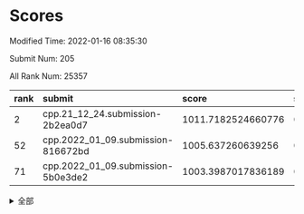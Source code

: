 # Scores

Modified Time: 2022-01-16 08:35:30

Submit Num: 205

All Rank Num: 25357

| rank |               submit               |       score        |       sigma        | pk_num |
| :--- | :--------------------------------- | :----------------- | :----------------- | :----- |
| 2    | cpp.21_12_24.submission-2b2ea0d7   | 1011.7182524660776 | 0.7947613830163933 | 494    |
| 52   | cpp.2022_01_09.submission-816672bd | 1005.637260639256  | 0.7191662274803781 | 495    |
| 71   | cpp.2022_01_09.submission-5b0e3de2 | 1003.3987017836189 | 0.7169684663121839 | 494    |


<details>
<summary>全部</summary>

| rank |                 submit                 |       score        |       sigma        | pk_num |
| :--- | :------------------------------------- | :----------------- | :----------------- | :----- |
| 1    | gobigger.level_3.submission_level_3_9  | 1012.4098086293213 | 0.7788782533260987 | 496    |
| 2    | cpp.21_12_24.submission-2b2ea0d7       | 1011.7182524660776 | 0.7947613830163933 | 494    |
| 3    | gobigger.level_3.submission_level_3_31 | 1011.5001983138585 | 0.7638421686728031 | 497    |
| 4    | gobigger.level_3.submission_level_3_41 | 1011.3978514113063 | 0.7815863404821932 | 497    |
| 5    | gobigger.level_3.submission_level_3_25 | 1011.2957726807078 | 0.7600340971659035 | 497    |
| 6    | gobigger.level_3.submission_level_3_21 | 1011.1859480316617 | 0.772018229199616  | 497    |
| 7    | gobigger.level_3.submission_level_3_11 | 1011.0922512872583 | 0.7661646599111649 | 493    |
| 8    | gobigger.level_3.submission_level_3_12 | 1011.064611840651  | 0.7870199248434931 | 497    |
| 9    | gobigger.level_3.submission_level_3_36 | 1011.0235634009865 | 0.7698366767055407 | 498    |
| 10   | gobigger.level_3.submission_level_3_5  | 1010.9685148975075 | 0.79190286555886   | 495    |
| 11   | gobigger.level_3.submission_level_3_47 | 1010.9436939744497 | 0.8023891396587076 | 493    |
| 12   | gobigger.level_3.submission_level_3_20 | 1010.8534325354725 | 0.7595999347974912 | 493    |
| 13   | gobigger.level_3.submission_level_3_48 | 1010.7847265178316 | 0.7659060643076442 | 493    |
| 14   | gobigger.level_3.submission_level_3_19 | 1010.6153867227385 | 0.7600250968603686 | 496    |
| 15   | gobigger.level_3.submission_level_3_7  | 1010.5834642558269 | 0.7527929856011051 | 494    |
| 16   | gobigger.level_3.submission_level_3_16 | 1010.475801793995  | 0.7804761122158275 | 494    |
| 17   | gobigger.level_3.submission_level_3_18 | 1010.3304992177447 | 0.7709613224196993 | 498    |
| 18   | gobigger.level_3.submission_level_3_30 | 1010.2312505431835 | 0.7670960117875028 | 491    |
| 19   | gobigger.level_3.submission_level_3_44 | 1010.2183468773721 | 0.7790668692976087 | 496    |
| 20   | gobigger.level_3.submission_level_3_13 | 1010.1032032472107 | 0.7482660110484655 | 496    |
| 21   | gobigger.level_3.submission_level_3_35 | 1010.0913145138735 | 0.7650067298403491 | 495    |
| 22   | gobigger.level_3.submission_level_3_6  | 1010.0912579189197 | 0.7347141075539873 | 498    |
| 23   | gobigger.level_3.submission_level_3_43 | 1010.0204279133196 | 0.7437854762309805 | 496    |
| 24   | gobigger.level_3.submission_level_3_40 | 1010.0006454098484 | 0.760412791678547  | 492    |
| 25   | gobigger.level_3.submission_level_3_0  | 1009.8363865785685 | 0.7823053970137603 | 497    |
| 26   | gobigger.level_3.submission_level_3_2  | 1009.772105773752  | 0.7466024158935789 | 493    |
| 27   | gobigger.level_3.submission_level_3_37 | 1009.7654529779846 | 0.7629082154924286 | 491    |
| 28   | gobigger.level_3.submission_level_3_32 | 1009.648240953999  | 0.7600973851474393 | 492    |
| 29   | gobigger.level_3.submission_level_3_24 | 1009.6442205897515 | 0.7460473774651886 | 499    |
| 30   | gobigger.level_3.submission_level_3_17 | 1009.6401509143707 | 0.7476712838411665 | 496    |
| 31   | gobigger.level_3.submission_level_3_38 | 1009.6322163563772 | 0.7801452859336805 | 490    |
| 32   | gobigger.level_3.submission_level_3_3  | 1009.6063551873215 | 0.7426077556146973 | 496    |
| 33   | gobigger.level_3.submission_level_3_15 | 1009.5970593822666 | 0.7636333824893323 | 495    |
| 34   | gobigger.level_3.submission_level_3_39 | 1009.5047398106872 | 0.7432448418598562 | 499    |
| 35   | gobigger.level_3.submission_level_3_42 | 1009.3953610070907 | 0.7426864087153874 | 492    |
| 36   | gobigger.level_3.submission_level_3_27 | 1009.3873766304195 | 0.7467806220568715 | 496    |
| 37   | gobigger.level_3.submission_level_3_45 | 1009.3741056852762 | 0.7536197832948738 | 494    |
| 38   | gobigger.level_3.submission_level_3_22 | 1009.3055992544696 | 0.7531913752149038 | 500    |
| 39   | gobigger.level_3.submission_level_3_28 | 1009.0782310745718 | 0.7301628296512505 | 492    |
| 40   | gobigger.level_3.submission_level_3_14 | 1009.0730263240754 | 0.7524201888730564 | 497    |
| 41   | gobigger.level_3.submission_level_3_1  | 1009.0682705386562 | 0.7277801612724353 | 492    |
| 42   | gobigger.level_3.submission_level_3_46 | 1009.0454200473141 | 0.7522533916385218 | 499    |
| 43   | gobigger.level_3.submission_level_3_34 | 1009.0021604036552 | 0.7570743609721036 | 499    |
| 44   | gobigger.level_3.submission_level_3_4  | 1008.9727847131699 | 0.762747043602683  | 493    |
| 45   | gobigger.level_3.submission_level_3_23 | 1008.944078085199  | 0.7517024357402462 | 489    |
| 46   | gobigger.level_3.submission_level_3_33 | 1008.80660181476   | 0.7512765214493731 | 498    |
| 47   | gobigger.level_3.submission_level_3_29 | 1008.7955372933565 | 0.7537542992771556 | 496    |
| 48   | gobigger.level_3.submission_level_3_8  | 1008.7677594206519 | 0.7465214122990168 | 486    |
| 49   | gobigger.level_3.submission_level_3_10 | 1008.6526557220806 | 0.7660398682656876 | 494    |
| 50   | gobigger.level_3.submission_level_3_26 | 1008.5305244806117 | 0.7380335062009514 | 498    |
| 51   | gobigger.level_3.submission_level_3_49 | 1008.1916192439661 | 0.7523084579479127 | 495    |
| 52   | cpp.2022_01_09.submission-816672bd     | 1005.637260639256  | 0.7191662274803781 | 495    |
| 53   | gobigger.level_1.submission_level_1_1  | 1004.8537913997457 | 0.7109209213952841 | 493    |
| 54   | gobigger.level_1.submission_level_1_12 | 1004.4002378267529 | 0.7210529794641164 | 489    |
| 55   | gobigger.level_1.submission_level_1_46 | 1004.3769622396304 | 0.7142693235645363 | 498    |
| 56   | gobigger.level_1.submission_level_1_15 | 1004.3224894043797 | 0.7093337107665367 | 498    |
| 57   | gobigger.level_1.submission_level_1_21 | 1004.0981899005541 | 0.7116410922690475 | 497    |
| 58   | gobigger.level_1.submission_level_1_16 | 1003.8338147100069 | 0.7097631511256522 | 495    |
| 59   | gobigger.level_1.submission_level_1_31 | 1003.8155387339615 | 0.7122907073324887 | 496    |
| 60   | gobigger.level_1.submission_level_1_25 | 1003.7810797226425 | 0.7150215760856642 | 499    |
| 61   | gobigger.level_1.submission_level_1_30 | 1003.723926459537  | 0.7243957467495151 | 493    |
| 62   | gobigger.level_1.submission_level_1_32 | 1003.714638840808  | 0.7070305722950224 | 501    |
| 63   | gobigger.level_1.submission_level_1_40 | 1003.6371584149856 | 0.714264768366028  | 492    |
| 64   | gobigger.level_1.submission_level_1_28 | 1003.6363959100079 | 0.7312389041587668 | 498    |
| 65   | gobigger.level_1.submission_level_1_9  | 1003.5818708182982 | 0.7251738237923074 | 493    |
| 66   | gobigger.level_1.submission_level_1_23 | 1003.5373295700659 | 0.711992222077764  | 490    |
| 67   | gobigger.level_1.submission_level_1_27 | 1003.4475746761057 | 0.7246786402648213 | 493    |
| 68   | gobigger.level_1.submission_level_1_2  | 1003.4153761095939 | 0.7051944830168746 | 500    |
| 69   | gobigger.level_1.submission_level_1_43 | 1003.4052145085475 | 0.7148568230787712 | 499    |
| 70   | gobigger.level_1.submission_level_1_5  | 1003.3989631741422 | 0.7103840499845206 | 491    |
| 71   | cpp.2022_01_09.submission-5b0e3de2     | 1003.3987017836189 | 0.7169684663121839 | 494    |
| 72   | gobigger.level_1.submission_level_1_3  | 1003.3888557271373 | 0.7289409431321193 | 493    |
| 73   | gobigger.level_1.submission_level_1_35 | 1003.3695380004343 | 0.7151316295951904 | 497    |
| 74   | gobigger.level_1.submission_level_1_0  | 1003.3514140954156 | 0.7234048144805177 | 489    |
| 75   | gobigger.level_1.submission_level_1_41 | 1003.3310421844549 | 0.7209338554679112 | 498    |
| 76   | gobigger.level_1.submission_level_1_34 | 1003.303738083378  | 0.7205654351153024 | 494    |
| 77   | gobigger.level_1.submission_level_1_26 | 1003.2992255231582 | 0.7262694227248966 | 496    |
| 78   | gobigger.level_1.submission_level_1_33 | 1003.2838722007241 | 0.710368551552317  | 492    |
| 79   | gobigger.level_1.submission_level_1_38 | 1003.2633576613096 | 0.7119737330816089 | 496    |
| 80   | gobigger.level_1.submission_level_1_14 | 1003.208582053994  | 0.7095010796567301 | 496    |
| 81   | gobigger.level_1.submission_level_1_42 | 1003.1694599700965 | 0.7102984740506543 | 494    |
| 82   | gobigger.level_1.submission_level_1_45 | 1003.1444590382895 | 0.7048670202455973 | 492    |
| 83   | gobigger.level_1.submission_level_1_7  | 1003.1242414245614 | 0.7075122675712033 | 499    |
| 84   | gobigger.level_1.submission_level_1_18 | 1002.9621486625796 | 0.7100231338649577 | 491    |
| 85   | gobigger.level_1.submission_level_1_17 | 1002.9130221075748 | 0.7104492124466348 | 491    |
| 86   | gobigger.level_1.submission_level_1_29 | 1002.8414432017545 | 0.713682284925603  | 489    |
| 87   | gobigger.level_1.submission_level_1_39 | 1002.837944075922  | 0.7174090638009799 | 500    |
| 88   | gobigger.level_1.submission_level_1_47 | 1002.6373565700377 | 0.7048206512611055 | 491    |
| 89   | gobigger.level_1.submission_level_1_19 | 1002.6299398952627 | 0.718228626764767  | 496    |
| 90   | gobigger.level_1.submission_level_1_20 | 1002.5464725110451 | 0.7031558692889264 | 496    |
| 91   | gobigger.level_1.submission_level_1_36 | 1002.5119572653168 | 0.7157250661209112 | 491    |
| 92   | gobigger.level_1.submission_level_1_8  | 1002.4083952749734 | 0.7080862190057321 | 492    |
| 93   | gobigger.level_1.submission_level_1_4  | 1002.3930116681166 | 0.7207624994995085 | 498    |
| 94   | gobigger.level_1.submission_level_1_6  | 1002.2567579108438 | 0.71382450961611   | 495    |
| 95   | gobigger.level_1.submission_level_1_22 | 1002.2559267456614 | 0.7159826125224449 | 496    |
| 96   | gobigger.level_1.submission_level_1_37 | 1002.2538130937264 | 0.713781135431596  | 498    |
| 97   | gobigger.level_1.submission_level_1_48 | 1002.2463058952816 | 0.7085860010080155 | 497    |
| 98   | gobigger.level_1.submission_level_1_49 | 1002.006105355319  | 0.7148933462128277 | 497    |
| 99   | gobigger.level_1.submission_level_1_11 | 1001.9732884788755 | 0.7109626394969311 | 492    |
| 100  | gobigger.level_1.submission_level_1_44 | 1001.9580957721389 | 0.70932234949175   | 493    |
| 101  | gobigger.level_1.submission_level_1_13 | 1001.9327424896587 | 0.7136074730863717 | 496    |
| 102  | gobigger.level_1.submission_level_1_24 | 1001.7013078441774 | 0.7111574655281461 | 498    |
| 103  | gobigger.level_1.submission_level_1_10 | 1001.5508004566329 | 0.7113115163838091 | 495    |
| 104  | gobigger.random.submission_random_25   | 997.0447374780792  | 0.7033075289202355 | 496    |
| 105  | gobigger.random.submission_random_19   | 996.7521385813609  | 0.7058752627348063 | 499    |
| 106  | gobigger.random.submission_random_16   | 996.688184324      | 0.6987623716632954 | 490    |
| 107  | gobigger.random.submission_random_9    | 996.6575852137933  | 0.7110366328671749 | 490    |
| 108  | gobigger.random.submission_random_20   | 996.6419323643144  | 0.6961215003794141 | 498    |
| 109  | gobigger.random.submission_random_48   | 996.6379007766543  | 0.7125407472845613 | 496    |
| 110  | gobigger.random.submission_random_6    | 996.5405326375575  | 0.715575895856725  | 498    |
| 111  | gobigger.random.submission_random_12   | 996.4462645296737  | 0.6996788361996917 | 495    |
| 112  | gobigger.random.submission_random_17   | 996.387433350885   | 0.7147146577297219 | 492    |
| 113  | gobigger.random.submission_random_24   | 996.2933696911609  | 0.7118054290916298 | 495    |
| 114  | gobigger.random.submission_random_34   | 996.2928067982836  | 0.7066977500804494 | 497    |
| 115  | gobigger.random.submission_random_8    | 996.2770623533097  | 0.7101143427527553 | 493    |
| 116  | gobigger.random.submission_random_27   | 996.2641670158321  | 0.722204987413374  | 498    |
| 117  | gobigger.random.submission_random_13   | 996.180618405707   | 0.7120281147166787 | 499    |
| 118  | gobigger.random.submission_random_41   | 996.1568781486023  | 0.7138332475789979 | 493    |
| 119  | gobigger.random.submission_random_3    | 996.0787374738643  | 0.7091259674179244 | 498    |
| 120  | gobigger.random.submission_random_26   | 996.0668577816581  | 0.7117437406442919 | 494    |
| 121  | gobigger.random.submission_random_38   | 996.0592187382983  | 0.7130753966628327 | 491    |
| 122  | gobigger.random.submission_random_7    | 996.0581217916739  | 0.7083429909651163 | 502    |
| 123  | gobigger.random.submission_random_31   | 996.0526580734717  | 0.7088392903086483 | 497    |
| 124  | gobigger.random.submission_random_32   | 996.0168610023223  | 0.7129803202380018 | 499    |
| 125  | gobigger.random.submission_random_35   | 996.0105766041391  | 0.6949188258308119 | 497    |
| 126  | gobigger.random.submission_random_18   | 995.97494022517    | 0.7168249502052246 | 499    |
| 127  | gobigger.random.submission_random_29   | 995.9070301992462  | 0.7108681058152141 | 487    |
| 128  | gobigger.random.submission_random_33   | 995.8332889504832  | 0.7024104259477865 | 489    |
| 129  | gobigger.random.submission_random_1    | 995.804640470391   | 0.7047024770588596 | 498    |
| 130  | gobigger.random.submission_random_5    | 995.7617113851113  | 0.700511377416863  | 492    |
| 131  | gobigger.random.submission_random_28   | 995.7571007177766  | 0.7087410777857017 | 495    |
| 132  | gobigger.random.submission_random_10   | 995.6973614147435  | 0.7128543326349587 | 494    |
| 133  | gobigger.random.submission_random_36   | 995.6910970820808  | 0.7033657071710472 | 494    |
| 134  | gobigger.random.submission_random_44   | 995.6231845669755  | 0.7206554437778893 | 498    |
| 135  | gobigger.random.submission_random_42   | 995.5808178683146  | 0.7142272786464837 | 493    |
| 136  | gobigger.random.submission_random_11   | 995.5123340302644  | 0.7072249127707356 | 494    |
| 137  | gobigger.random.submission_random_37   | 995.5044142593716  | 0.7033051206300677 | 493    |
| 138  | gobigger.random.submission_random_21   | 995.4875482865232  | 0.7109874729210889 | 492    |
| 139  | gobigger.random.submission_random_23   | 995.4532695491499  | 0.7280153834825778 | 499    |
| 140  | gobigger.random.submission_random_49   | 995.4243304597233  | 0.7135418638690233 | 495    |
| 141  | gobigger.random.submission_random_40   | 995.4226013321098  | 0.7069940417521562 | 492    |
| 142  | gobigger.random.submission_random_14   | 995.4046835872516  | 0.7052092729468781 | 496    |
| 143  | gobigger.random.submission_random_39   | 995.376354697559   | 0.6973068635455144 | 488    |
| 144  | gobigger.random.submission_random_30   | 995.3750321975191  | 0.7049330387057873 | 494    |
| 145  | gobigger.random.submission_random_0    | 995.3338489237243  | 0.7082989519509498 | 492    |
| 146  | gobigger.random.submission_random_46   | 995.221439110362   | 0.7170694529257492 | 498    |
| 147  | gobigger.random.submission_random_2    | 995.069711743371   | 0.710560264308054  | 495    |
| 148  | gobigger.random.submission_random_45   | 994.9446742800893  | 0.7098431418462328 | 497    |
| 149  | gobigger.random.submission_random_47   | 994.9096463848747  | 0.7073294973007452 | 496    |
| 150  | gobigger.random.submission_random_22   | 994.9026853084453  | 0.7079820694634771 | 492    |
| 151  | gobigger.random.submission_random_15   | 994.8228129845843  | 0.7095574283053282 | 498    |
| 152  | gobigger.random.submission_random_43   | 994.7371951526002  | 0.7071052343809053 | 489    |
| 153  | gobigger.random.submission_random_4    | 994.6547560171446  | 0.7061570314282384 | 494    |
| 154  | gobigger.level_2.submission_level_2_29 | 994.1464802090445  | 0.7191727778400422 | 493    |
| 155  | gobigger.level_2.submission_level_2_2  | 993.7112093545643  | 0.7328017260782789 | 496    |
| 156  | gobigger.level_2.submission_level_2_9  | 993.4724043590203  | 0.7297060914250879 | 496    |
| 157  | gobigger.level_2.submission_level_2_20 | 993.4632254726293  | 0.7328097688773414 | 496    |
| 158  | gobigger.level_2.submission_level_2_36 | 993.3381085114398  | 0.7167043819849618 | 496    |
| 159  | gobigger.level_2.submission_level_2_47 | 993.2536123188872  | 0.7282848184874284 | 493    |
| 160  | gobigger.level_2.submission_level_2_3  | 993.253065253958   | 0.7286606728958613 | 494    |
| 161  | gobigger.level_2.submission_level_2_39 | 993.2463054986346  | 0.738742591679353  | 493    |
| 162  | gobigger.level_2.submission_level_2_1  | 993.1135878232328  | 0.7330490463311148 | 490    |
| 163  | gobigger.level_2.submission_level_2_19 | 993.0957290507089  | 0.7344791445134949 | 494    |
| 164  | gobigger.level_2.submission_level_2_11 | 993.0816706906031  | 0.7348402016682815 | 488    |
| 165  | gobigger.level_2.submission_level_2_21 | 993.0656607716829  | 0.7303396928092842 | 488    |
| 166  | gobigger.level_2.submission_level_2_40 | 993.034022412884   | 0.7159651046174346 | 497    |
| 167  | gobigger.level_2.submission_level_2_0  | 993.0063417896642  | 0.7380450479367585 | 495    |
| 168  | gobigger.level_2.submission_level_2_44 | 992.8305265170178  | 0.7272194819880305 | 494    |
| 169  | gobigger.level_2.submission_level_2_13 | 992.7417706700148  | 0.7505071218204112 | 496    |
| 170  | gobigger.level_2.submission_level_2_7  | 992.7088059139114  | 0.7314762779647419 | 492    |
| 171  | gobigger.level_2.submission_level_2_12 | 992.6866923519121  | 0.735640542014506  | 494    |
| 172  | gobigger.level_2.submission_level_2_6  | 992.6618646973345  | 0.7619963740698704 | 490    |
| 173  | gobigger.level_2.submission_level_2_46 | 992.6509364542471  | 0.7483084699912852 | 497    |
| 174  | gobigger.level_2.submission_level_2_30 | 992.6384729559768  | 0.7249547072574916 | 496    |
| 175  | gobigger.level_2.submission_level_2_26 | 992.5592949380996  | 0.734395517328427  | 500    |
| 176  | gobigger.level_2.submission_level_2_49 | 992.3378648689652  | 0.7492941178281677 | 497    |
| 177  | gobigger.level_2.submission_level_2_27 | 992.3260935278233  | 0.7617239208598006 | 490    |
| 178  | gobigger.level_2.submission_level_2_15 | 992.1658482529774  | 0.7497043807863266 | 499    |
| 179  | gobigger.level_2.submission_level_2_35 | 992.1466020491109  | 0.7356057539475382 | 499    |
| 180  | gobigger.level_2.submission_level_2_42 | 992.1379649592682  | 0.7367704966626966 | 496    |
| 181  | gobigger.level_2.submission_level_2_10 | 992.0793458833024  | 0.7491370899743114 | 495    |
| 182  | gobigger.level_2.submission_level_2_17 | 991.974384538459   | 0.7392731951037023 | 497    |
| 183  | gobigger.level_2.submission_level_2_23 | 991.9396931322394  | 0.7443288562153693 | 493    |
| 184  | gobigger.level_2.submission_level_2_37 | 991.9104754739062  | 0.7435089920709419 | 496    |
| 185  | gobigger.level_2.submission_level_2_48 | 991.8157045520566  | 0.7603635718487511 | 495    |
| 186  | gobigger.level_2.submission_level_2_41 | 991.7965557614036  | 0.7336813868284096 | 497    |
| 187  | gobigger.level_2.submission_level_2_24 | 991.7337823157769  | 0.7470175201796921 | 496    |
| 188  | gobigger.level_2.submission_level_2_22 | 991.7176550416999  | 0.7427937478968468 | 496    |
| 189  | gobigger.level_2.submission_level_2_33 | 991.6040667182534  | 0.7470261746192506 | 493    |
| 190  | gobigger.level_2.submission_level_2_4  | 991.4392189318949  | 0.7430030642044574 | 496    |
| 191  | gobigger.level_2.submission_level_2_5  | 991.4002183303231  | 0.7535378303537897 | 495    |
| 192  | gobigger.level_2.submission_level_2_28 | 991.3776904111176  | 0.7372888082899584 | 503    |
| 193  | gobigger.level_2.submission_level_2_31 | 991.3229869319728  | 0.7624577723775584 | 489    |
| 194  | gobigger.level_2.submission_level_2_32 | 991.2774737909702  | 0.7550816240435193 | 497    |
| 195  | gobigger.level_2.submission_level_2_18 | 991.2280561469563  | 0.7543451996198347 | 492    |
| 196  | gobigger.level_2.submission_level_2_34 | 991.2268199429675  | 0.7290135134844794 | 497    |
| 197  | gobigger.level_2.submission_level_2_16 | 991.2042921345258  | 0.7556721214574127 | 492    |
| 198  | gobigger.level_2.submission_level_2_43 | 991.0821666054659  | 0.7699646067993305 | 492    |
| 199  | gobigger.level_2.submission_level_2_38 | 990.9916848319316  | 0.7646312971076289 | 492    |
| 200  | gobigger.level_2.submission_level_2_45 | 990.9068446416806  | 0.7481850600657056 | 494    |
| 201  | gobigger.level_2.submission_level_2_14 | 990.6521053445748  | 0.7688119607441335 | 491    |
| 202  | gobigger.level_2.submission_level_2_8  | 990.5296239307199  | 0.7488148562218407 | 494    |
| 203  | gobigger.level_2.submission_level_2_25 | 990.4636646354037  | 0.7864628482850423 | 490    |
| 204  | gobigger.none.submission_none_1        | 979.2188870706777  | 1.1699008128215063 | 499    |
| 205  | gobigger.none.submission_none_0        | 977.1948190891386  | 1.2983166511687223 | 495    |

</details>